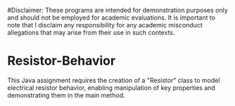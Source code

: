 #Disclaimer:
These programs are intended for demonstration purposes only and should not be employed for academic evaluations. It is important to note that I disclaim any responsibility for any academic misconduct allegations that may arise from their use in such contexts.

# Resistor-Behavior
 This Java assignment requires the creation of a "Resistor" class to model electrical resistor behavior, enabling manipulation of key properties and demonstrating them in the main method.
